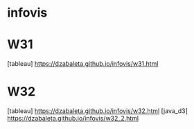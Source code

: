 # infovis

# W31
[tableau] https://dzabaleta.github.io/infovis/w31.html

# W32
[tableau] https://dzabaleta.github.io/infovis/w32.html
[java_d3] https://dzabaleta.github.io/infovis/w32_2.html
